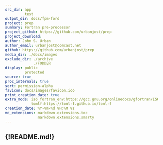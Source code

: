 ```yaml
---
src_dir: app
         test
output_dir: docs/fpm-ford
project: prep
summary: Fortran pre-processor
project_github: https://github.com/urbanjost/prep
project_download:
author: John S. Urban
author_email: urbanjost@comcast.net
github: https://github.com/urbanjost/prep
media_dir: ./docs/images
exclude_dir: ./archive
             ./FODDER
display: public
         protected
source: true
proc_internals: true
sort: permission-alpha
favicon: docs/images/favicon.ico
print_creation_date: true
extra_mods: iso_fortran_env:https://gcc.gnu.org/onlinedocs/gfortran/ISO_005fFORTRAN_005fENV.html
            tomlf:https://toml-f.github.io/toml-f
creation_date: %Y-%m-%d %H:%M %z
md_extensions: markdown.extensions.toc
               markdown.extensions.smarty
---
```

<!--
author_pic:
twitter:
website:
-->
{!README.md!}
---
